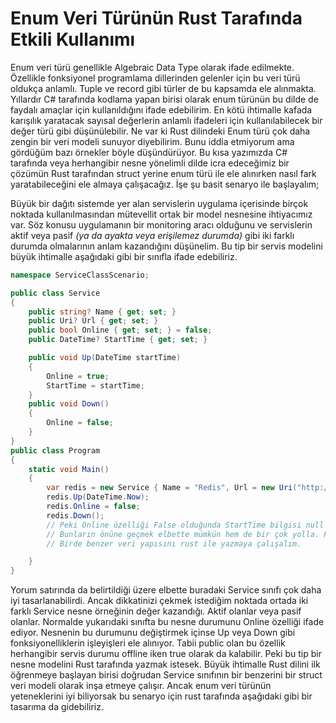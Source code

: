 # Enum Veri Türünün Rust Tarafında Etkili Kullanımı

Enum veri türü genellikle Algebraic Data Type olarak ifade edilmekte. Özellikle fonksiyonel programlama dillerinden gelenler için bu veri türü oldukça anlamlı. Tuple ve record gibi türler de bu kapsamda ele alınmakta. Yıllardır C# tarafında kodlama yapan birisi olarak enum türünün bu dilde de faydalı amaçlar için kullanıldığını ifade edebilirim. En kötü ihtimalle kafada karışılık yaratacak sayısal değerlerin anlamlı ifadeleri için kullanılabilecek bir değer türü gibi düşünülebilir. Ne var ki Rust dilindeki Enum türü çok daha zengin bir veri modeli sunuyor diyebilirim. Bunu iddia etmiyorum ama gördüğüm bazı örnekler böyle düşündürüyor. Bu kısa yazımızda C# tarafında veya herhangibir nesne yönelimli dilde icra edeceğimiz bir çözümün Rust tarafından struct yerine enum türü ile ele alınırken nasıl fark yaratabileceğini ele almaya çalışacağız. İşe şu basit senaryo ile başlayalım;

Büyük bir dağıtı sistemde yer alan servislerin uygulama içerisinde birçok noktada kullanılmasından mütevellit ortak bir model nesnesine ihtiyacımız var. Söz konusu uygulamanın bir monitoring aracı olduğunu ve servislerin aktif veya pasif _(ya da ayakta veya erişilemez durumda)_ gibi iki farklı durumda olmalarının anlam kazandığını düşünelim. Bu tip bir servis modelini büyük ihtimalle aşağıdaki gibi bir sınıfla ifade edebiliriz.

```csharp
namespace ServiceClassScenario;

public class Service
{
    public string? Name { get; set; }
    public Uri? Url { get; set; }
    public bool Online { get; set; } = false;
    public DateTime? StartTime { get; set; }

    public void Up(DateTime startTime)
    {
        Online = true;
        StartTime = startTime;
    }
    public void Down()
    {
        Online = false;
    }
}
public class Program
{
    static void Main()
    {
        var redis = new Service { Name = "Redis", Url = new Uri("http://localhost:1234"), Online = true };
        redis.Up(DateTime.Now);
        redis.Online = false;
        redis.Down();
        // Peki Online özelliği False olduğunda StartTime bilgisi null'a mı çekilmelidir?
        // Bunların önüne geçmek elbette mümkün hem de bir çok yolla. Factory metot kullanılabilir, constructor'lar private yapılabilir vs
        // Birde benzer veri yapısını rust ile yazmaya çalışalım.

    }
}
```

Yorum satırında da belirtildiği üzere elbette buradaki Service sınıfı çok daha iyi tasarlanabilirdi. Ancak dikkatinizi çekmek istediğim noktada ortada iki farklı Service nesne örneğinin değer kazandığı. Aktif olanlar veya pasif olanlar. Normalde yukarıdaki sınıfta bu nesne durumunu Online özelliği ifade ediyor. Nesnenin bu durumunu değiştirmek içinse Up veya Down gibi fonksiyonelliklerin işleyişleri ele alınıyor. Tabii public olan bu özellik herhangibir servis durumu offline iken true olarak da kalabilir. Peki bu tip bir nesne modelini Rust tarafında yazmak istesek. Büyük ihtimalle Rust dilini ilk öğrenmeye başlayan birisi doğrudan Service sınıfının bir benzerini bir struct veri modeli olarak inşa etmeye çalışır. Ancak enum veri türünün yeteneklerini iyi biliyorsak bu senaryo için rust tarafında aşağıdaki gibi bir tasarıma da gidebiliriz.

```rust

```